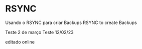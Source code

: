 # RSYNC

Usando o RSYNC para criar Backups 
RSYNC to create Backups

Teste 2 de março
Teste 12/02/23

editado online
